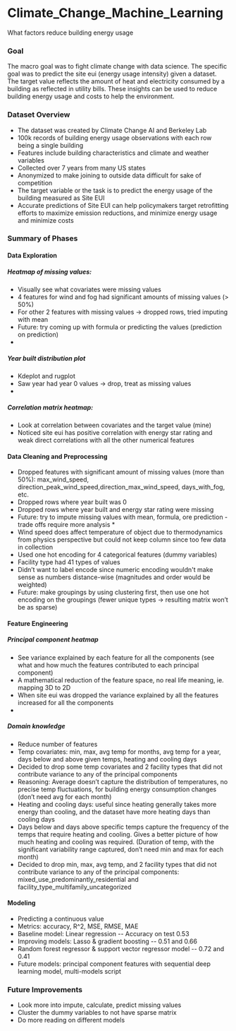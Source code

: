 # Climate_Change_Machine_Learning
What factors reduce building energy usage

### Goal
The macro goal was to fight climate change with data science. The specific goal was to predict the site eui (energy usage intensity) given a dataset. The target value reflects the amount of heat and electricity consumed by a building as reflected in utility bills. These insights can be used to reduce building energy usage and costs to help the environment.

### Dataset Overview
- The dataset was created by Climate Change AI and Berkeley Lab
- 100k records of building energy usage observations with each row being a single building
- Features include building characteristics and climate and weather variables
- Collected over 7 years from many US states
- Anonymized to make joining to outside data difficult for sake of competition
- The target variable or the task is to predict the energy usage of the building measured as Site EUI
- Accurate predictions of Site EUI can help policymakers target retrofitting efforts to maximize emission reductions, and minimize energy usage and minimize costs

### Summary of Phases

#### Data Exploration

##### Heatmap of missing values: 
- Visually see what covariates were missing values	
- 4 features for wind and fog had significant amounts of missing values (> 50%)
- For other 2 features with missing values -> dropped rows, tried imputing with mean
- Future: try coming up with formula or predicting the values (prediction on prediction)
- 
##### Year built distribution plot
- Kdeplot and rugplot
- Saw year had year 0 values -> drop, treat as missing values
- 
##### Correlation matrix heatmap: 
- Look at correlation between covariates and the target value (mine)
- Noticed site eui has positive correlation with energy star rating and weak direct correlations with all the other numerical features

#### Data Cleaning and Preprocessing
- Dropped features with significant amount of missing values (more than 50%): max_wind_speed, direction_peak_wind_speed,direction_max_wind_speed, days_with_fog, etc. 
- Dropped rows where year built was 0
- Dropped rows where year built and energy star rating were missing
- Future: try to impute missing values with mean, formula, ore prediction - trade offs require more analysis *
- Wind speed does affect temperature of object due to thermodynamics from physics perspective but could not keep column since too few data in collection 
- Used one hot encoding for 4 categorical features (dummy variables)
- Facility type had 41 types of values
- Didn’t want to label encode since numeric encoding wouldn't make sense as numbers distance-wise (magnitudes and order would be weighted) 
- Future: make groupings by using clustering first, then use one hot encoding on the groupings (fewer unique types -> resulting matrix won’t be as sparse)

#### Feature Engineering

##### Principal component heatmap
- See variance explained by each feature for all the components (see what and how much the features contributed to each principal component)
- A mathematical reduction of the feature space, no real life meaning, ie. mapping 3D to 2D
- When site eui was dropped the variance explained by all the features increased for all the components
- 
##### Domain knowledge
- Reduce number of features
- Temp covariates: min, max, avg temp for months, avg temp for a year, days below and above given temps, heating and cooling days
- Decided to drop some temp covariates and 2 facility types that did not contribute variance to any of the principal components
- Reasoning: Average doesn’t capture the distribution of temperatures, no precise temp fluctuations, for building energy consumption changes (don’t need avg for each month)
- Heating and cooling days: useful since heating generally takes more energy than cooling, and the dataset have more heating days than cooling days
- Days below and days above specific temps capture the frequency of the temps that require heating and cooling. Gives a better picture of how much heating and cooling was required. (Duration of temp, with the significant variability range captured, don’t need min and max for each month)
- Decided to drop min, max, avg temp, and 2 facility types that did not contribute variance to any of the principal components: mixed_use_predominantly_residential and facility_type_multifamily_uncategorized

#### Modeling
- Predicting a continuous value
- Metrics: accuracy, R^2, MSE, RMSE, MAE
- Baseline model: Linear regression -- Accuracy on test 0.53
- Improving models: Lasso & gradient boosting -- 0.51 and 0.66
- Random forest regressor & support vector regressor model -- 0.72 and 0.41
- Future models: principal component features with sequential deep learning model, multi-models script

### Future Improvements
- Look more into impute, calculate, predict missing values 
- Cluster the dummy variables to not have sparse matrix 
- Do more reading on different models
